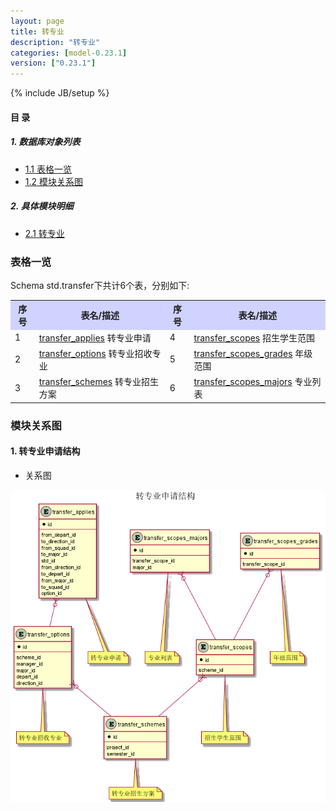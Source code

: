 ```yaml
---
layout: page
title: 转专业 
description: "转专业"
categories: [model-0.23.1]
version: ["0.23.1"]
---
```

{% include JB/setup %}

#### 目 录

##### 1. 数据库对象列表
  * [1.1 表格一览](index.html#表格一览)
  * [1.2 模块关系图](index.html#模块关系图)

##### 2. 具体模块明细
* [2.1 转专业](misc.html)

### 表格一览
Schema std.transfer下共计6个表，分别如下:

<table class="table table-bordered table-striped table-condensed">
  <tr>
    <th style="background-color:#D0D3FF">序号</th>
    <th style="background-color:#D0D3FF">表名/描述</th>
    <th style="background-color:#D0D3FF">序号</th>
    <th style="background-color:#D0D3FF">表名/描述</th>
  </tr>
  <tr>
    <td>1</td>
    <td><a href="/std/transfer/misc.html#表格-transfer_applies-转专业申请">transfer_applies</a> 转专业申请</td>
    <td>4</td>
    <td><a href="/std/transfer/misc.html#表格-transfer_scopes-招生学生范围">transfer_scopes</a> 招生学生范围</td>
  </tr>
  <tr>
    <td>2</td>
    <td><a href="/std/transfer/misc.html#表格-transfer_options-转专业招收专业">transfer_options</a> 转专业招收专业</td>
    <td>5</td>
    <td><a href="/std/transfer/misc.html#表格-transfer_scopes_grades-年级范围">transfer_scopes_grades</a> 年级范围</td>
  </tr>
  <tr>
    <td>3</td>
    <td><a href="/std/transfer/misc.html#表格-transfer_schemes-转专业招生方案">transfer_schemes</a> 转专业招生方案</td>
    <td>6</td>
    <td><a href="/std/transfer/misc.html#表格-transfer_scopes_majors-专业列表">transfer_scopes_majors</a> 专业列表</td>
  </tr>
</table>

### 模块关系图


#### 1. 转专业申请结构
  * 关系图

![转专业申请结构](images/transfer.png)


